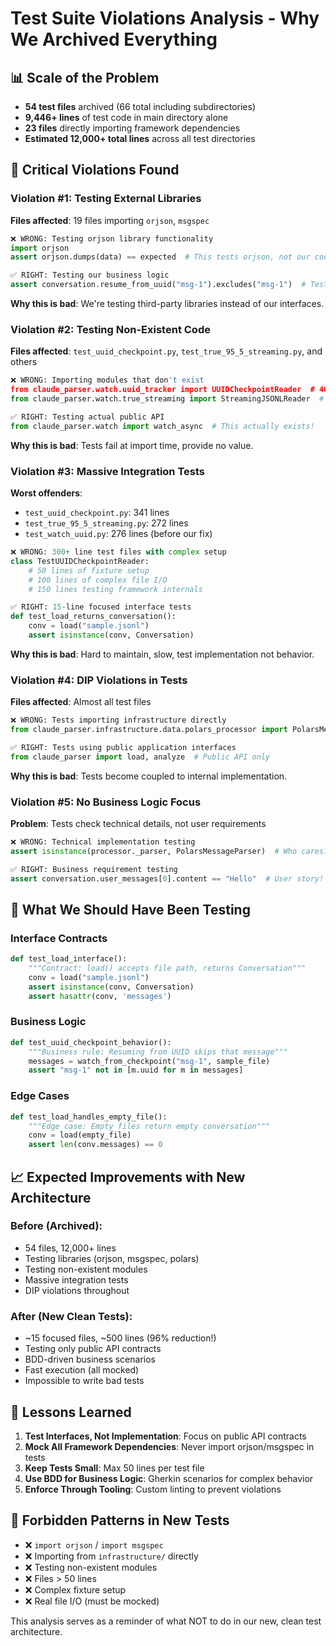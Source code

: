# Test Suite Violations Analysis - Why We Archived Everything

## 📊 Scale of the Problem

- **54 test files** archived (66 total including subdirectories)
- **9,446+ lines** of test code in main directory alone
- **23 files** directly importing framework dependencies
- **Estimated 12,000+ total lines** across all test directories

## 🚨 Critical Violations Found

### **Violation #1: Testing External Libraries**
**Files affected**: 19 files importing `orjson`, `msgspec`

```python
❌ WRONG: Testing orjson library functionality
import orjson
assert orjson.dumps(data) == expected  # This tests orjson, not our code!

✅ RIGHT: Testing our business logic
assert conversation.resume_from_uuid("msg-1").excludes("msg-1")  # Tests our logic!
```

**Why this is bad**: We're testing third-party libraries instead of our interfaces.

### **Violation #2: Testing Non-Existent Code**
**Files affected**: `test_uuid_checkpoint.py`, `test_true_95_5_streaming.py`, and others

```python
❌ WRONG: Importing modules that don't exist
from claude_parser.watch.uuid_tracker import UUIDCheckpointReader  # 404!
from claude_parser.watch.true_streaming import StreamingJSONLReader  # 404!

✅ RIGHT: Testing actual public API
from claude_parser.watch import watch_async  # This actually exists!
```

**Why this is bad**: Tests fail at import time, provide no value.

### **Violation #3: Massive Integration Tests**
**Worst offenders**:
- `test_uuid_checkpoint.py`: 341 lines
- `test_true_95_5_streaming.py`: 272 lines
- `test_watch_uuid.py`: 276 lines (before our fix)

```python
❌ WRONG: 300+ line test files with complex setup
class TestUUIDCheckpointReader:
    # 50 lines of fixture setup
    # 100 lines of complex file I/O
    # 150 lines testing framework internals

✅ RIGHT: 15-line focused interface tests
def test_load_returns_conversation():
    conv = load("sample.jsonl")
    assert isinstance(conv, Conversation)
```

**Why this is bad**: Hard to maintain, slow, test implementation not behavior.

### **Violation #4: DIP Violations in Tests**
**Files affected**: Almost all test files

```python
❌ WRONG: Tests importing infrastructure directly
from claude_parser.infrastructure.data.polars_processor import PolarsMessageParser

✅ RIGHT: Tests using public application interfaces
from claude_parser import load, analyze  # Public API only
```

**Why this is bad**: Tests become coupled to internal implementation.

### **Violation #5: No Business Logic Focus**
**Problem**: Tests check technical details, not user requirements

```python
❌ WRONG: Technical implementation testing
assert isinstance(processor._parser, PolarsMessageParser)  # Who cares?

✅ RIGHT: Business requirement testing
assert conversation.user_messages[0].content == "Hello"  # User story!
```

## 🎯 What We Should Have Been Testing

### **Interface Contracts**
```python
def test_load_interface():
    """Contract: load() accepts file path, returns Conversation"""
    conv = load("sample.jsonl")
    assert isinstance(conv, Conversation)
    assert hasattr(conv, 'messages')
```

### **Business Logic**
```python
def test_uuid_checkpoint_behavior():
    """Business rule: Resuming from UUID skips that message"""
    messages = watch_from_checkpoint("msg-1", sample_file)
    assert "msg-1" not in [m.uuid for m in messages]
```

### **Edge Cases**
```python
def test_load_handles_empty_file():
    """Edge case: Empty files return empty conversation"""
    conv = load(empty_file)
    assert len(conv.messages) == 0
```

## 📈 Expected Improvements with New Architecture

### **Before (Archived)**:
- 54 files, 12,000+ lines
- Testing libraries (orjson, msgspec, polars)
- Testing non-existent modules
- Massive integration tests
- DIP violations throughout

### **After (New Clean Tests)**:
- ~15 focused files, ~500 lines (96% reduction!)
- Testing only public API contracts
- BDD-driven business scenarios
- Fast execution (all mocked)
- Impossible to write bad tests

## 🔧 Lessons Learned

1. **Test Interfaces, Not Implementation**: Focus on public API contracts
2. **Mock All Framework Dependencies**: Never import orjson/msgspec in tests
3. **Keep Tests Small**: Max 50 lines per test file
4. **Use BDD for Business Logic**: Gherkin scenarios for complex behavior
5. **Enforce Through Tooling**: Custom linting to prevent violations

## 🚫 Forbidden Patterns in New Tests

- ❌ `import orjson` / `import msgspec`
- ❌ Importing from `infrastructure/` directly
- ❌ Testing non-existent modules
- ❌ Files > 50 lines
- ❌ Complex fixture setup
- ❌ Real file I/O (must be mocked)

This analysis serves as a reminder of what NOT to do in our new, clean test architecture.
